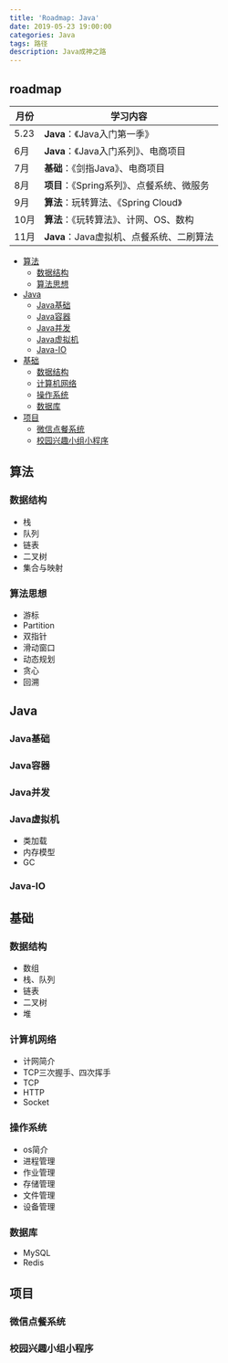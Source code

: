 ```yaml
---
title: 'Roadmap: Java'
date: 2019-05-23 19:00:00
categories: Java
tags: 路径
description: Java成神之路
---
```

<!-- more -->

## roadmap
| 月份 | 学习内容 |
| ---- | ------------------ |
| 5.23 | **Java**：《Java入门第一季》 |
| 6月 | **Java**：《Java入门系列》、电商项目 |
| 7月 | **基础**：《剑指Java》、电商项目 |
| 8月 | **项目**：《Spring系列》、点餐系统、微服务 |
| 9月 |  **算法**：玩转算法、《Spring Cloud》|
| 10月 | **算法**：《玩转算法》、计网、OS、数构 |
| 11月 | **Java**：Java虚拟机、点餐系统、二刷算法|

- [算法](#算法)
    - [数据结构](#数据结构)
    - [算法思想](#算法思想)
- [Java](#Java)
    - [Java基础](#Java基础)
    - [Java容器](#Java容器)
    - [Java并发](#Java并发)
    - [Java虚拟机](#Java虚拟机)
    - [Java-IO](#Java-IO)
- [基础](#基础)
    - [数据结构](#数据结构)
    - [计算机网络](#计算机网络)
    - [操作系统](#操作系统)
    - [数据库](#数据库)
- [项目](#项目)
    - [微信点餐系统](#微信点餐系统)
    - [校园兴趣小组小程序](#校园兴趣小组小程序)
    
## 算法
### 数据结构
- 栈
- 队列
- 链表
- 二叉树
- 集合与映射

### 算法思想
- 游标
- Partition
- 双指针
- 滑动窗口
- 动态规划
- 贪心
- 回溯

## Java
### Java基础

### Java容器

### Java并发

### Java虚拟机
- 类加载
- 内存模型
- GC

### Java-IO

## 基础
### 数据结构
- 数组
- 栈、队列
- 链表
- 二叉树
- 堆


### 计算机网络
- 计网简介
- TCP三次握手、四次挥手
- TCP
- HTTP
- Socket

### 操作系统
- os简介
- 进程管理
- 作业管理
- 存储管理
- 文件管理
- 设备管理

### 数据库
- MySQL
- Redis



## 项目
### 微信点餐系统
### 校园兴趣小组小程序